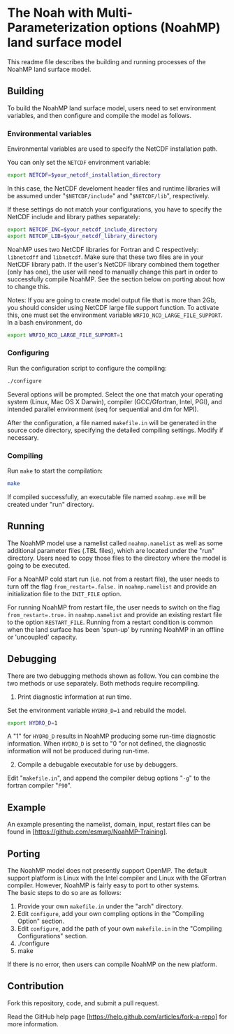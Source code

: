 # The Noah with Multi-Parameterization options (NoahMP) land surface model

This readme file describes the building and running processes of the NoahMP land surface model.

## Building
To build the NoahMP land surface model, users need to set environment variables, and then configure and compile the model as follows.

### Environmental variables

Environmental variables are used to specify the NetCDF installation path.

You can only set the `NETCDF` environment variable:
```bash
export NETCDF=$your_netcdf_installation_directory
```
In this case, the NetCDF develoment header files and runtime libraries will be assumed under "`$NETCDF/include`" and "`$NETCDF/lib`", respectively.

If these settings do not match your configurations, you have to specify  the NetCDF include and library pathes separately:
```bash
export NETCDF_INC=$your_netcdf_include_directory
export NETCDF_LIB=$your_netcdf_library_directory
```

NoahMP uses two NetCDF libraries for Fortran and C respectively: 
`libnetcdff` and `libnetcdf`. Make sure that these two files are in your NetCDF library path. If the user's NetCDF library combined them together (only has one), the user will need to manually change this part in order to successfully compile NoahMP. 
See the section below on porting about how to change this.

Notes: If you are going to create model output file that is more than 2Gb,
      you should consider using NetCDF large file support function. To activate
      this, one must set the environment variable `WRFIO_NCD_LARGE_FILE_SUPPORT`.
      In a bash environment, do
      
```bash
export WRFIO_NCD_LARGE_FILE_SUPPORT=1
```

### Configuring

Run the configuration script to configure the compiling:
```bash
./configure
```
Several options will be prompted. Select the one that match your operating system (Linux, Mac OS X Darwin), compiler (GCC/Gfortran, Intel, PGI), and intended parallel environment (seq for sequential and dm for MPI).

After the configuration, a file named `makefile.in` will be generated in the source code directory, specifying the detailed compiling settings. Modify if necessary.

### Compiling

Run `make` to start the compilation:
```bash
make
``` 

If compiled successfully, an executable file named `noahmp.exe` will be created under "run" directory.

## Running

The NoahMP model use a namelist called `noahmp.namelist` as well as some additional parameter files (.TBL files), which are located under the "run" directory. Users need to copy those files to the directory where the model is going to be executed.

For a NoahMP cold start run (i.e. not from a restart file), the user needs to turn off the flag `from_restart=.false.` in `noahmp.namelist` and provide an initialization file to the `INIT_FILE` option.

For running NoahMP from restart file, the user needs to switch on the flag `from_restart=.true.` in `noahmp.namelist` and provide an existing restart file to the option `RESTART_FILE`. Running from a restart condition is common when the land surface has been 
'spun-up' by running NoahMP in an offline or 'uncoupled' capacity.

## Debugging

There are two debugging methods shown as follow. You can combine the two methods or use separately. Both methods require recompiling.

1) Print diagnostic information at run time.

Set the environment variable `HYDRO_D=1` and rebuild the model.

```bash
export HYDRO_D=1
```
A "1" for `HYDRO_D` results in NoahMP producing some run-time diagnostic information. 
When `HYDRO_D` is set to "0 "or not defined, the diagnostic information will not be produced 
during run-time. 

2) Compile a debugable executable for use by debuggers.

Edit "`makefile.in`", and append the compiler debug options "`-g`" to the fortran compiler "`F90`".

## Example

An example presenting the namelist, domain, input, restart files can be found in [https://github.com/esmwg/NoahMP-Training].

## Porting

The NoahMP model does not presently support OpenMP. The default support platform is Linux 
with the Intel compiler and Linux with the GFortran compiler. However, NoahMP is fairly easy to port to other systems.  
The basic steps to do so are as follows:

1) Provide your own `makefile.in` under the "arch" directory.
2) Edit `configure`, add your own compling options in the "Compiling Option" section.
3) Edit `configure`, add the path of your own `makefile.in` in the "Compiling Configurations" section.
4) ./configure
5) make

If there is no error, then users can compile  NoahMP on the new platform.

## Contribution

Fork this repository, code, and submit a pull request.

Read the GitHub help page [https://help.github.com/articles/fork-a-repo] for more information.
